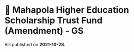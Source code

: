 # 📄  Mahapola Higher Education Scholarship Trust Fund (Amendment) - GS

Bill published on **2021-10-28**.


